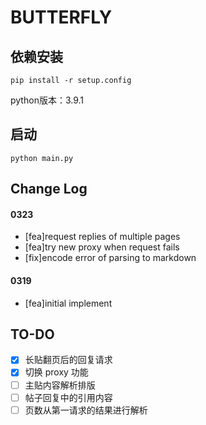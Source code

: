 # BUTTERFLY

## 依赖安装
`pip install -r setup.config`

python版本：3.9.1

## 启动
`python main.py`

## Change Log

#### 0323
- [fea]request replies of multiple pages
- [fea]try new proxy when request fails
- [fix]encode error of parsing to markdown 

#### 0319
- [fea]initial implement

## TO-DO 
- [x] 长贴翻页后的回复请求
- [x] 切换 proxy 功能
- [ ] 主贴内容解析排版
- [ ] 帖子回复中的引用内容
- [ ] 页数从第一请求的结果进行解析
